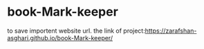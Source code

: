 # book-Mark-keeper
to save importent website url.
the link of project:https://zarafshan-asghari.github.io/book-Mark-keeper/

